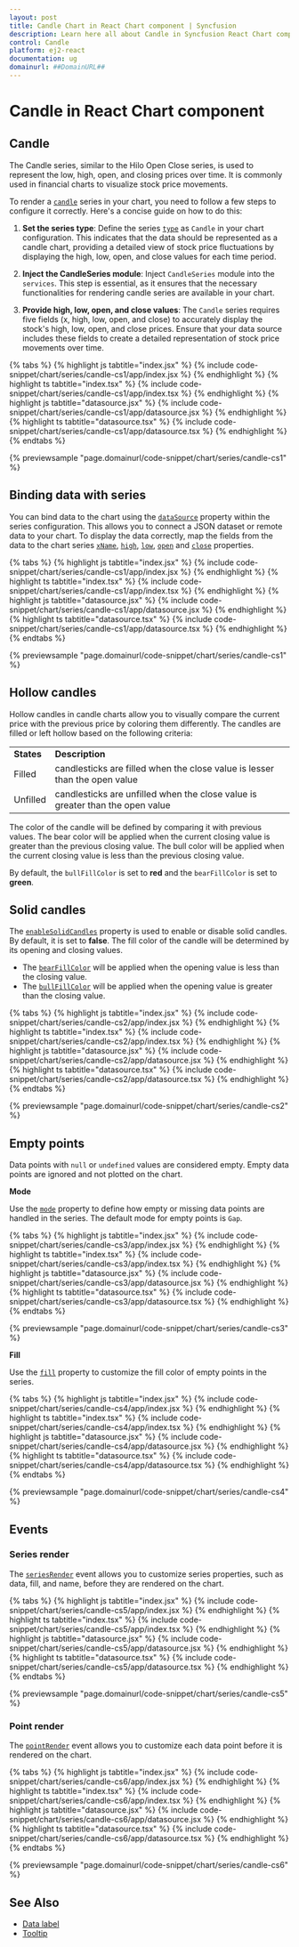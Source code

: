 ```yaml
---
layout: post
title: Candle Chart in React Chart component | Syncfusion
description: Learn here all about Candle in Syncfusion React Chart component of Syncfusion Essential JS 2 and more.
control: Candle
platform: ej2-react
documentation: ug
domainurl: ##DomainURL##
---
```

# Candle in React Chart component

## Candle

The Candle series, similar to the Hilo Open Close series, is used to represent the low, high, open, and closing prices over time. It is commonly used in financial charts to visualize stock price movements.

To render a [`candle`](https://www.syncfusion.com/react-components/react-charts/chart-types/stock-chart) series in your chart, you need to follow a few steps to configure it correctly. Here's a concise guide on how to do this:

1. **Set the series type**: Define the series [`type`](https://ej2.syncfusion.com/react/documentation/api/chart/seriesModel/#type) as `Candle` in your chart configuration. This indicates that the data should be represented as a candle chart, providing a detailed view of stock price fluctuations by displaying the high, low, open, and close values for each time period.

2. **Inject the CandleSeries module**: Inject `CandleSeries` module into the `services`. This step is essential, as it ensures that the necessary functionalities for rendering candle series are available in your chart.

3. **Provide high, low, open, and close values**: The `Candle` series requires five fields (x, high, low, open, and close) to accurately display the stock's high, low, open, and close prices. Ensure that your data source includes these fields to create a detailed representation of stock price movements over time.

{% tabs %}
{% highlight js tabtitle="index.jsx" %}
{% include code-snippet/chart/series/candle-cs1/app/index.jsx %}
{% endhighlight %}
{% highlight ts tabtitle="index.tsx" %}
{% include code-snippet/chart/series/candle-cs1/app/index.tsx %}
{% endhighlight %}
{% highlight js tabtitle="datasource.jsx" %}
{% include code-snippet/chart/series/candle-cs1/app/datasource.jsx %}
{% endhighlight %}
{% highlight ts tabtitle="datasource.tsx" %}
{% include code-snippet/chart/series/candle-cs1/app/datasource.tsx %}
{% endhighlight %}
{% endtabs %}

{% previewsample "page.domainurl/code-snippet/chart/series/candle-cs1" %}

## Binding data with series

You can bind data to the chart using the [`dataSource`](https://ej2.syncfusion.com/react/documentation/api/chart/seriesModel/#datasource) property within the series configuration. This allows you to connect a JSON dataset or remote data to your chart. To display the data correctly, map the fields from the data to the chart series [`xName`](https://ej2.syncfusion.com/react/documentation/api/chart/seriesModel/#xname), [`high`](https://ej2.syncfusion.com/react/documentation/api/chart/seriesModel/#high), [`low`](https://ej2.syncfusion.com/react/documentation/api/chart/seriesModel/#low), [`open`](https://ej2.syncfusion.com/react/documentation/api/chart/seriesModel/#open) and [`close`](https://ej2.syncfusion.com/react/documentation/api/chart/seriesModel/#close) properties.

{% tabs %}
{% highlight js tabtitle="index.jsx" %}
{% include code-snippet/chart/series/candle-cs1/app/index.jsx %}
{% endhighlight %}
{% highlight ts tabtitle="index.tsx" %}
{% include code-snippet/chart/series/candle-cs1/app/index.tsx %}
{% endhighlight %}
{% highlight js tabtitle="datasource.jsx" %}
{% include code-snippet/chart/series/candle-cs1/app/datasource.jsx %}
{% endhighlight %}
{% highlight ts tabtitle="datasource.tsx" %}
{% include code-snippet/chart/series/candle-cs1/app/datasource.tsx %}
{% endhighlight %}
{% endtabs %}

{% previewsample "page.domainurl/code-snippet/chart/series/candle-cs1" %}

## Hollow candles

Hollow candles in candle charts allow you to visually compare the current price with the previous price by coloring them differently. The candles are filled or left hollow based on the following criteria:

<!-- markdownlint-disable MD033 -->

<table>
<tr>
<td><b>States</b></td>
<td><b>Description </b></td>
</tr>
<tr>
<td>Filled</td>
<td>candlesticks are filled when the close value is lesser than the open value</td>
</tr>
<tr>
<td>Unfilled</td>
<td>candlesticks are unfilled when the close value is greater than the open value</td>
</tr>
</table>

The color of the candle will be defined by comparing it with previous values. The bear color will be applied when the current closing value is greater than the previous closing value. The bull color will be applied when the current closing value is less than the previous closing value.

By default, the `bullFillColor` is set to **red** and the `bearFillColor` is set to **green**.

## Solid candles

The [`enableSolidCandles`](https://ej2.syncfusion.com/react/documentation/api/chart/seriesModel/#enablesolidcandles) property is used to enable or disable solid candles. By default, it is set to **false**. The fill color of the candle will be determined by its opening and closing values.

* The [`bearFillColor`](https://ej2.syncfusion.com/react/documentation/api/chart/seriesModel/#bearfillcolor) will be applied when the opening value is less than the closing value.
* The [`bullFillColor`](https://ej2.syncfusion.com/react/documentation/api/chart/seriesModel/#bullfillcolor) will be applied when the opening value is greater than the closing value.

{% tabs %}
{% highlight js tabtitle="index.jsx" %}
{% include code-snippet/chart/series/candle-cs2/app/index.jsx %}
{% endhighlight %}
{% highlight ts tabtitle="index.tsx" %}
{% include code-snippet/chart/series/candle-cs2/app/index.tsx %}
{% endhighlight %}
{% highlight js tabtitle="datasource.jsx" %}
{% include code-snippet/chart/series/candle-cs2/app/datasource.jsx %}
{% endhighlight %}
{% highlight ts tabtitle="datasource.tsx" %}
{% include code-snippet/chart/series/candle-cs2/app/datasource.tsx %}
{% endhighlight %}
{% endtabs %}

{% previewsample "page.domainurl/code-snippet/chart/series/candle-cs2" %}

## Empty points

Data points with `null` or `undefined` values are considered empty. Empty data points are ignored and not plotted on the chart.

**Mode**

Use the [`mode`](https://ej2.syncfusion.com/react/documentation/api/accumulation-chart/emptyPointSettingsModel/#mode) property to define how empty or missing data points are handled in the series. The default mode for empty points is `Gap`.

{% tabs %}
{% highlight js tabtitle="index.jsx" %}
{% include code-snippet/chart/series/candle-cs3/app/index.jsx %}
{% endhighlight %}
{% highlight ts tabtitle="index.tsx" %}
{% include code-snippet/chart/series/candle-cs3/app/index.tsx %}
{% endhighlight %}
{% highlight js tabtitle="datasource.jsx" %}
{% include code-snippet/chart/series/candle-cs3/app/datasource.jsx %}
{% endhighlight %}
{% highlight ts tabtitle="datasource.tsx" %}
{% include code-snippet/chart/series/candle-cs3/app/datasource.tsx %}
{% endhighlight %}
{% endtabs %}

{% previewsample "page.domainurl/code-snippet/chart/series/candle-cs3" %}

**Fill**

Use the [`fill`](https://ej2.syncfusion.com/react/documentation/api/accumulation-chart/emptyPointSettingsModel/#fill) property to customize the fill color of empty points in the series.

{% tabs %}
{% highlight js tabtitle="index.jsx" %}
{% include code-snippet/chart/series/candle-cs4/app/index.jsx %}
{% endhighlight %}
{% highlight ts tabtitle="index.tsx" %}
{% include code-snippet/chart/series/candle-cs4/app/index.tsx %}
{% endhighlight %}
{% highlight js tabtitle="datasource.jsx" %}
{% include code-snippet/chart/series/candle-cs4/app/datasource.jsx %}
{% endhighlight %}
{% highlight ts tabtitle="datasource.tsx" %}
{% include code-snippet/chart/series/candle-cs4/app/datasource.tsx %}
{% endhighlight %}
{% endtabs %}

{% previewsample "page.domainurl/code-snippet/chart/series/candle-cs4" %}

## Events

### Series render

The [`seriesRender`](https://ej2.syncfusion.com/react/documentation/api/chart/iSeriesRenderEventArgs/) event allows you to customize series properties, such as data, fill, and name, before they are rendered on the chart.

{% tabs %}
{% highlight js tabtitle="index.jsx" %}
{% include code-snippet/chart/series/candle-cs5/app/index.jsx %}
{% endhighlight %}
{% highlight ts tabtitle="index.tsx" %}
{% include code-snippet/chart/series/candle-cs5/app/index.tsx %}
{% endhighlight %}
{% highlight js tabtitle="datasource.jsx" %}
{% include code-snippet/chart/series/candle-cs5/app/datasource.jsx %}
{% endhighlight %}
{% highlight ts tabtitle="datasource.tsx" %}
{% include code-snippet/chart/series/candle-cs5/app/datasource.tsx %}
{% endhighlight %}
{% endtabs %}

{% previewsample "page.domainurl/code-snippet/chart/series/candle-cs5" %}

### Point render

The [`pointRender`](https://ej2.syncfusion.com/react/documentation/api/chart/iPointRenderEventArgs/) event allows you to customize each data point before it is rendered on the chart.

{% tabs %}
{% highlight js tabtitle="index.jsx" %}
{% include code-snippet/chart/series/candle-cs6/app/index.jsx %}
{% endhighlight %}
{% highlight ts tabtitle="index.tsx" %}
{% include code-snippet/chart/series/candle-cs6/app/index.tsx %}
{% endhighlight %}
{% highlight js tabtitle="datasource.jsx" %}
{% include code-snippet/chart/series/candle-cs6/app/datasource.jsx %}
{% endhighlight %}
{% highlight ts tabtitle="datasource.tsx" %}
{% include code-snippet/chart/series/candle-cs6/app/datasource.tsx %}
{% endhighlight %}
{% endtabs %}

{% previewsample "page.domainurl/code-snippet/chart/series/candle-cs6" %}

## See Also

* [Data label](./data-labels/)
* [Tooltip](./tool-tip/)
